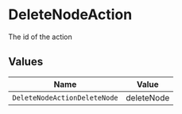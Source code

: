 # DeleteNodeAction

The id of the action


## Values

| Name                         | Value                        |
| ---------------------------- | ---------------------------- |
| `DeleteNodeActionDeleteNode` | deleteNode                   |